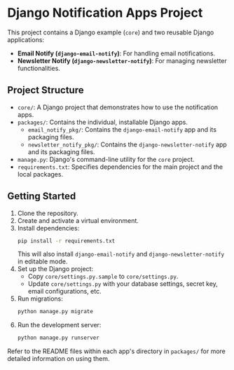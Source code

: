 # Django Notification Apps Project

This project contains a Django example (`core`) and two reusable Django applications:
- **Email Notify (`django-email-notify`)**: For handling email notifications.
- **Newsletter Notify (`django-newsletter-notify`)**: For managing newsletter functionalities.

## Project Structure

- `core/`: A Django project that demonstrates how to use the notification apps.
- `packages/`: Contains the individual, installable Django apps.
    - `email_notify_pkg/`: Contains the `django-email-notify` app and its packaging files.
    - `newsletter_notify_pkg/`: Contains the `django-newsletter-notify` app and its packaging files.
- `manage.py`: Django's command-line utility for the `core` project.
- `requirements.txt`: Specifies dependencies for the main project and the local packages.

## Getting Started

1.  Clone the repository.
2.  Create and activate a virtual environment.
3.  Install dependencies:
    ```bash
    pip install -r requirements.txt
    ```
    This will also install `django-email-notify` and `django-newsletter-notify` in editable mode.
4.  Set up the Django project:
    - Copy `core/settings.py.sample` to `core/settings.py`.
    - Update `core/settings.py` with your database settings, secret key, email configurations, etc.
5.  Run migrations:
    ```bash
    python manage.py migrate
    ```
6.  Run the development server:
    ```bash
    python manage.py runserver
    ```

Refer to the README files within each app's directory in `packages/` for more detailed information on using them.
